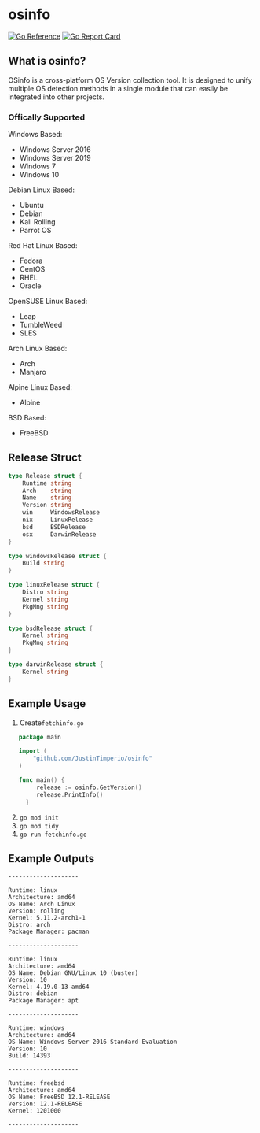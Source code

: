 # osinfo

[![Go Reference](https://pkg.go.dev/badge/github.com/JustinTimperio/osinfo.svg)](https://pkg.go.dev/github.com/JustinTimperio/osinfo)
[![Go Report Card](https://goreportcard.com/badge/github.com/JustinTimperio/osinfo)](https://goreportcard.com/report/github.com/JustinTimperio/osinfo)

## What is osinfo?
OSinfo is a cross-platform OS Version collection tool. It is designed to unify multiple OS detection methods in a single module that can easily be integrated into other projects. 

### Offically Supported

Windows Based: 
- Windows Server 2016
- Windows Server 2019
- Windows 7
- Windows 10

Debian Linux Based:
- Ubuntu
- Debian
- Kali Rolling
- Parrot OS

Red Hat Linux Based:
- Fedora
- CentOS
- RHEL
- Oracle

OpenSUSE Linux Based:
- Leap
- TumbleWeed
- SLES

Arch Linux Based:
- Arch
- Manjaro

Alpine Linux Based:
- Alpine

BSD Based:
- FreeBSD


## Release Struct
```go
type Release struct {
	Runtime string
	Arch    string
	Name    string
	Version string
	win     WindowsRelease
	nix     LinuxRelease
	bsd     BSDRelease
	osx     DarwinRelease
}

type windowsRelease struct {
	Build string
}

type linuxRelease struct {
	Distro string
	Kernel string
	PkgMng string
}

type bsdRelease struct {
	Kernel string
	PkgMng string
}

type darwinRelease struct {
	Kernel string
}
```

## Example Usage
1. Create`fetchinfo.go`
```go
   package main

   import (
	   "github.com/JustinTimperio/osinfo"
   )

   func main() {
		release := osinfo.GetVersion()
		release.PrintInfo()
	 }
```
2. `go mod init`
3. `go mod tidy`
4. `go run fetchinfo.go`

## Example Outputs
```
--------------------

Runtime: linux
Architecture: amd64
OS Name: Arch Linux
Version: rolling
Kernel: 5.11.2-arch1-1
Distro: arch
Package Manager: pacman

--------------------

Runtime: linux
Architecture: amd64
OS Name: Debian GNU/Linux 10 (buster)
Version: 10
Kernel: 4.19.0-13-amd64
Distro: debian
Package Manager: apt

--------------------

Runtime: windows
Architecture: amd64
OS Name: Windows Server 2016 Standard Evaluation
Version: 10
Build: 14393

--------------------

Runtime: freebsd
Architecture: amd64
OS Name: FreeBSD 12.1-RELEASE
Version: 12.1-RELEASE
Kernel: 1201000

--------------------
```
